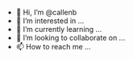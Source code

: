 - 👋 Hi, I’m @callenb
- 👀 I’m interested in ...
- 🌱 I’m currently learning ...
- 💞️ I’m looking to collaborate on ...
- 📫 How to reach me ...

<!---
callenb/callenb is a ✨ special ✨ repository because its `README.md` (this file) appears on your GitHub profile.
You can click the Preview link to take a look at your changes.
--->
